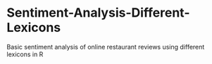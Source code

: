 # Sentiment-Analysis-Different-Lexicons
Basic sentiment analysis of online restaurant reviews using different lexicons in R
